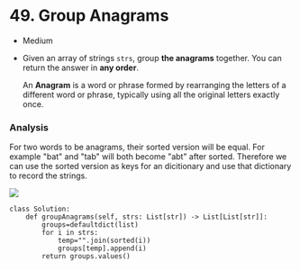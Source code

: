 # 49. Group Anagrams

* Medium
*   Given an array of strings `strs`, group **the anagrams** together. You can return the answer in **any order**.

    An **Anagram** is a word or phrase formed by rearranging the letters of a different word or phrase, typically using all the original letters exactly once.

### Analysis

For two words to be anagrams, their sorted version will be equal. For example "bat" and "tab" will both become "abt" after sorted. Therefore we can use the sorted version as keys for an dicitionary and use that dictionary to record the strings.&#x20;

![](<../../../../.gitbook/assets/image (242).png>)

```
class Solution:
    def groupAnagrams(self, strs: List[str]) -> List[List[str]]:
        groups=defaultdict(list)
        for i in strs:
            temp="".join(sorted(i))
            groups[temp].append(i)
        return groups.values() 
```
